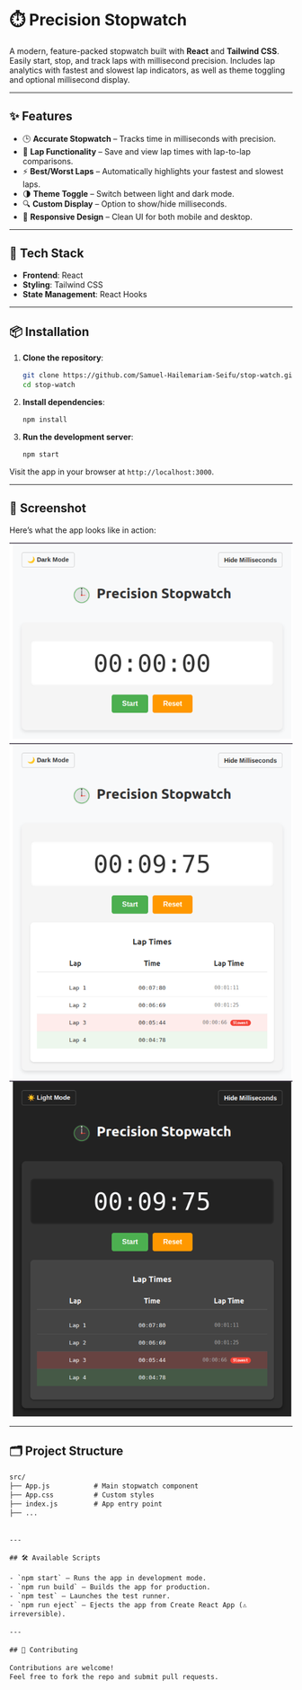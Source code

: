 
# ⏱️ Precision Stopwatch

A modern, feature-packed stopwatch built with **React** and **Tailwind CSS**. Easily start, stop, and track laps with millisecond precision. Includes lap analytics with fastest and slowest lap indicators, as well as theme toggling and optional millisecond display.

---

## ✨ Features

- 🕒 **Accurate Stopwatch** – Tracks time in milliseconds with precision.
- 🏁 **Lap Functionality** – Save and view lap times with lap-to-lap comparisons.
- ⚡ **Best/Worst Laps** – Automatically highlights your fastest and slowest laps.
- 🌗 **Theme Toggle** – Switch between light and dark mode.
- 🔍 **Custom Display** – Option to show/hide milliseconds.
- 📱 **Responsive Design** – Clean UI for both mobile and desktop.

---

## 🚀 Tech Stack

- **Frontend**: React
- **Styling**: Tailwind CSS
- **State Management**: React Hooks

---

## 📦 Installation

1. **Clone the repository**:
   ```bash
   git clone https://github.com/Samuel-Hailemariam-Seifu/stop-watch.git
   cd stop-watch
   ```

2. **Install dependencies**:
   ```bash
   npm install
   ```

3. **Run the development server**:
   ```bash
   npm start
   ```

Visit the app in your browser at `http://localhost:3000`.

---

## 📸 Screenshot

Here’s what the app looks like in action:

![Precision Stopwatch Screenshot](./src/assets/screenshot-1.png)
![Precision Stopwatch Screenshot](./src/assets/screenshot-2.png)
![Precision Stopwatch Screenshot](./src/assets/screenshot-3.png)


---

## 🗂️ Project Structure

```
src/
├── App.js           # Main stopwatch component
├── App.css          # Custom styles
├── index.js         # App entry point
├── ...


---

## 🛠 Available Scripts

- `npm start` – Runs the app in development mode.
- `npm run build` – Builds the app for production.
- `npm test` – Launches the test runner.
- `npm run eject` – Ejects the app from Create React App (⚠️ irreversible).

---

## 🤝 Contributing

Contributions are welcome!  
Feel free to fork the repo and submit pull requests.

